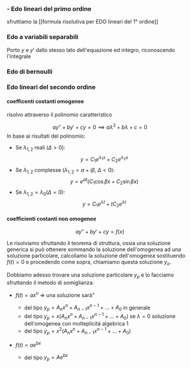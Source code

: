 
### - Edo lineari del primo ordine 
sfruttiamo la [[formula risolutiva per EDO lineari del 1° ordine]]


### Edo a variabili separabili
Porto $y$ e $y'$ dallo stesso lato dell'equazione ed integro, riconoscendo l'integrale

### Edo di bernoulli

### Edo lineari del secondo ordine

#### coefficenti costanti omogenee
 risolvo attraverso il polinomio caratteristico

$$ay'' + by'  + cy = 0 \implies a\lambda^2 + b\lambda + c = 0$$
In base ai risultati del polinomio:

- Se $\lambda_{1,2}$ reali ($\Delta > 0$): $$ y = C_{1} e^{\lambda_{1}x} + C_{2}e^{\lambda_{2}x} $$
- Se $\lambda_{1,2}$ complesse ($\lambda_{1,2} = \alpha + i\beta$, $\Delta<0$): $$ y = e^{\alpha t}(C_{1} \cos \beta x + C_{2} \sin \beta x)$$
- Se $\lambda_{1,2} = \lambda_{0}$($\Delta = 0$): $$ y = C_{1}e^{\lambda t} + tC_{2}e^{\lambda t} $$
#### coefficienti costanti non omogenee
$$ ay'' + by' + cy = f(x) $$

Le risolviamo sfruttando il teorema di struttura, ossia una soluzione generica si può ottenere sommando la soluzione dell'omogenea ad una soluzione particolare, calcoliamo la soluzione dell'omogenea sostituendo $f(t)=0$ e procedendo come sopra, chiamiamo questa soluzione $y_{o}$.

Dobbiamo adesso trovare una soluzione particolare $y_{p}$ e lo facciamo sfruttando il metodo di somiglianza:
- $f(t) = ax^n$ => una soluzione sarà"
	- del tipo $y_{p} = A_{n}x^n + A_{n-1}x^{n-1} + \dots + A_{0}$ in generale
	- del tipo $y_{p} = x(A_{n}x^n + A_{n-1}x^{n-1} + \dots + A_{0})$ se $\lambda = 0$ soluzione dell'omogenea con molteplicità algebrica 1
	- del tipo $y_{p} = x^2(A_{n}x^n + A_{n-1}x^{n-1} + \dots + A_{0})$

- $f(t) = ae^{bx}$
	- del tipo $y_{p} = Ae^{bx}$